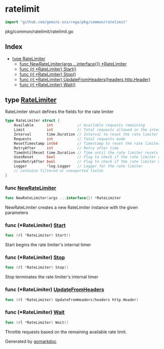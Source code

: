 <!-- Code generated by gomarkdoc. DO NOT EDIT -->

# ratelimit

```go
import "github.com/gemini-oss/rego/pkg/common/ratelimit"
```

pkg/common/ratelimit/ratelimit.go

## Index

- [type RateLimiter](<#RateLimiter>)
  - [func NewRateLimiter\(args ...interface\{\}\) \*RateLimiter](<#NewRateLimiter>)
  - [func \(rl \*RateLimiter\) Start\(\)](<#RateLimiter.Start>)
  - [func \(rl \*RateLimiter\) Stop\(\)](<#RateLimiter.Stop>)
  - [func \(rl \*RateLimiter\) UpdateFromHeaders\(headers http.Header\)](<#RateLimiter.UpdateFromHeaders>)
  - [func \(rl \*RateLimiter\) Wait\(\)](<#RateLimiter.Wait>)


<a name="RateLimiter"></a>
## type [RateLimiter](<https://github.com/gemini-oss/rego/blob/main/pkg/common/ratelimit/ratelimiter.go#L15-L28>)

RateLimiter struct defines the fields for the rate limiter

```go
type RateLimiter struct {
    Available      int           // Available requests remaining
    Limit          int           // Total requests allowed in the interval
    Interval       time.Duration // Interval to reset the rate limiter
    Requests       int           // Total requests made
    ResetTimestamp int64         // Timestamp to reset the rate limiter
    RetryAfter     int           // Retry after time
    TimeUntilReset time.Duration // Time until the rate limiter resets
    UsesReset      bool          // Flag to check if the rate limiter retrieves info from specific headers
    UsesRetryAfter bool          // Flag to check if the rate limiter uses a retry after value
    Logger         *log.Logger   // Logger for the rate limiter
    // contains filtered or unexported fields
}
```

<a name="NewRateLimiter"></a>
### func [NewRateLimiter](<https://github.com/gemini-oss/rego/blob/main/pkg/common/ratelimit/ratelimiter.go#L31>)

```go
func NewRateLimiter(args ...interface{}) *RateLimiter
```

NewRateLimiter creates a new RateLimiter instance with the given parameters

<a name="RateLimiter.Start"></a>
### func \(\*RateLimiter\) [Start](<https://github.com/gemini-oss/rego/blob/main/pkg/common/ratelimit/ratelimiter.go#L55>)

```go
func (rl *RateLimiter) Start()
```

Start begins the rate limiter's internal timer

<a name="RateLimiter.Stop"></a>
### func \(\*RateLimiter\) [Stop](<https://github.com/gemini-oss/rego/blob/main/pkg/common/ratelimit/ratelimiter.go#L159>)

```go
func (rl *RateLimiter) Stop()
```

Stop terminates the rate limiter's internal timer

<a name="RateLimiter.UpdateFromHeaders"></a>
### func \(\*RateLimiter\) [UpdateFromHeaders](<https://github.com/gemini-oss/rego/blob/main/pkg/common/ratelimit/ratelimiter.go#L164>)

```go
func (rl *RateLimiter) UpdateFromHeaders(headers http.Header)
```



<a name="RateLimiter.Wait"></a>
### func \(\*RateLimiter\) [Wait](<https://github.com/gemini-oss/rego/blob/main/pkg/common/ratelimit/ratelimiter.go#L84>)

```go
func (rl *RateLimiter) Wait()
```

Throttle requests based on the remaining available rate limit.

Generated by [gomarkdoc](<https://github.com/princjef/gomarkdoc>)

